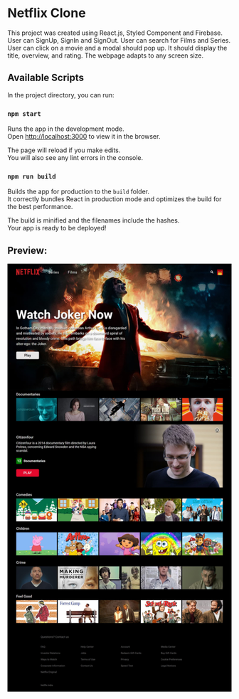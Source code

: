 # Netflix Clone

This project was created using React.js, Styled Component and Firebase. User can SignUp, SignIn and SignOut.
User can search for Films and Series. User can click on a movie and a modal should pop up. It should display the title, overview, and rating.
The webpage adapts to any screen size.

## Available Scripts

In the project directory, you can run:

### `npm start`

Runs the app in the development mode.\
Open [http://localhost:3000](http://localhost:3000) to view it in the browser.

The page will reload if you make edits.\
You will also see any lint errors in the console.

### `npm run build`

Builds the app for production to the `build` folder.\
It correctly bundles React in production mode and optimizes the build for the best performance.

The build is minified and the filenames include the hashes.\
Your app is ready to be deployed!

## Preview:
![Alt text](/public/screencapture-localhost-3000-browse-2021-05-03-00_23_34.jpg)